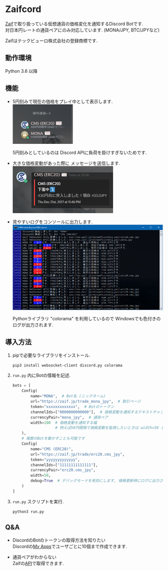 # Zaifcord
[Zaif](https://zaif.jp)で取り扱っている仮想通貨の価格変化を通知するDiscord Botです.  
対日本円レートの通貨ペアにのみ対応しています. (MONA/JPY, BTC/JPYなど)  

Zaifはテックビューロ株式会社の登録商標です.

## 動作環境
Python 3.6 以降

## 機能
- 5円刻みで現在の価格をプレイ中として表示します.  
    ![](https://raw.githubusercontent.com/SlashNephy/Zaifcord/master/img/playing.png)
    
    5円刻みとしているのは Discord APIに負荷を掛けすぎないためです.

- 大きな価格変動があった際に メッセージを送信します.  
    ![](https://raw.githubusercontent.com/SlashNephy/Zaifcord/master/img/price_change.png)

- 見やすいログをコンソールに出力します.  
    ![](https://raw.githubusercontent.com/SlashNephy/Zaifcord/master/img/console.png)
    
    Pythonライブラリ "colorama" を利用しているので Windowsでも色付きのログが出力されます.

## 導入方法
1. pipで必要なライブラリをインストール.  
    ```bash
    pip3 install websocket-client discord.py colorama
    ```

2. `run.py` 内にBotの情報を記述.  
    ```python
    bots = [
        Config(
            name="MONA",  # Bot名 (ニックネーム)
            url="https://zaif.jp/trade_mona_jpy",  # 取引ページ
            token="xxxxxxxxxxxxx",  # Botのトークン
            channelIds=["0000000000000"],  # 価格変動を通知するテキストチャンネルID
            currencyPair="mona_jpy",  # 通貨ペア
            width=100  # 価格変動を通知する幅
                       # 例えば50円間隔で価格変動を監視したいときは width=50 とします.
        ),
        # 複数のBotを動かすことも可能です
        Config(
            name="CMS (ERC20)",
            url="https://zaif.jp/trade/erc20.cms_jpy",
            token="yyyyyyyyyyyyy",
            channelIds=["11111111111111"],
            currencyPair="erc20.cms_jpy",
            width=50,
            debug=True  # デバッグモードを有効にします, 価格更新時にログに出力されます
        )
    ]
    ```

3. `run.py` スクリプトを実行.  
    ```bash
    python3 run.py
    ```

## Q&A
- DiscordのBotのトークンの取得方法を知りたい  
    Discordの[My Apps](https://discordapp.com/developers/applications/me)でユーザごとに10個まで作成できます.

- 通貨ペアがわからない  
    Zaifの[API](http://techbureau-api-document.readthedocs.io/ja/latest/public/2_individual/2_currency_pairs.html)で取得できます.  
